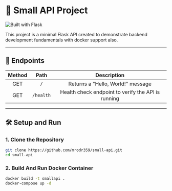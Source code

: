 # 📡 Small API Project

![Built with Flask](https://img.shields.io/badge/Built%20with-Flask-blue)

This project is a minimal Flask API created to demonstrate backend development fundamentals with docker support also.

---

## 🚀 Endpoints

| Method | Path        | Description                 |
|:------:|:-----------:|:----------------------------:|
| GET    | `/`         | Returns a "Hello, World!" message |
| GET    | `/health`   | Health check endpoint to verify the API is running |

---

## 🛠️ Setup and Run

### 1. Clone the Repository

```bash
git clone https://github.com/mrodr359/small-api.git
cd small-api
```

### 2. Build And Run Docker Container

```bash
docker build -t smallapi . 
docker-compose up -d
```